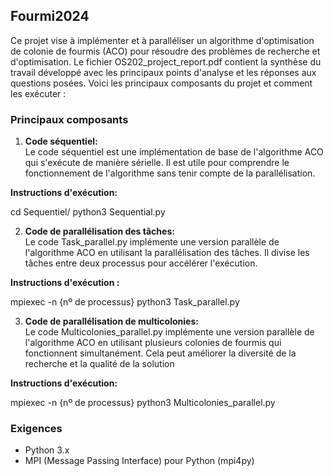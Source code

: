 ## Fourmi2024

Ce projet vise à implémenter et à paralléliser un algorithme d'optimisation de colonie de fourmis (ACO) pour résoudre des problèmes de recherche et d'optimisation. Le fichier OS202_project_report.pdf contient la synthèse du travail développé avec les principaux points d'analyse et les réponses aux questions posées.
Voici les principaux composants du projet et comment les exécuter :

### Principaux composants

1. **Code séquentiel:**  
   Le code séquentiel est une implémentation de base de l'algorithme ACO qui s'exécute de manière sérielle. Il est utile pour comprendre le fonctionnement de l'algorithme sans tenir compte de la parallélisation.

**Instructions d'exécution:**

cd Sequentiel/
python3 Sequential.py

2. **Code de parallélisation des tâches:**  
Le code Task_parallel.py implémente une version parallèle de l'algorithme ACO en utilisant la parallélisation des tâches. Il divise les tâches entre deux processus pour accélérer l'exécution.

**Instructions d'exécution :**

mpiexec -n {nº de processus} python3 Task_parallel.py

3. **Code de parallélisation de multicolonies:**  
Le code Multicolonies_parallel.py implémente une version parallèle de l'algorithme ACO en utilisant plusieurs colonies de fourmis qui fonctionnent simultanément. Cela peut améliorer la diversité de la recherche et la qualité de la solution

**Instructions d'exécution:**

mpiexec -n {nº de processus} python3 Multicolonies_parallel.py

### Exigences

- Python 3.x
- MPI (Message Passing Interface) pour Python (mpi4py)
